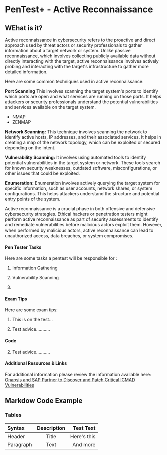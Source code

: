 # PenTest+ - Active Reconnaissance

## WEhat is it?

Active reconnaissance in cybersecurity refers to the proactive and direct approach used by threat actors or security professionals to gather information about a target network or system. Unlike passive reconnaissance, which involves collecting publicly available data without directly interacting with the target, active reconnaissance involves actively probing and interacting with the target's infrastructure to gather more detailed information.

Here are some common techniques used in active reconnaissance:

**Port Scanning** This involves scanning the target system's ports to identify which ports are open and what services are running on those ports. It helps attackers or security professionals understand the potential vulnerabilities and services available on the target system.

- NMAP
- ZENMAP

**Network Scanning:** This technique involves scanning the network to identify active hosts, IP addresses, and their associated services. It helps in creating a map of the network topology, which can be exploited or secured depending on the intent.

**Vulnerability Scanning:** It involves using automated tools to identify potential vulnerabilities in the target system or network. These tools search for known security weaknesses, outdated software, misconfigurations, or other issues that could be exploited.

**Enumeration:** Enumeration involves actively querying the target system for specific information, such as user accounts, network shares, or system configurations. This helps attackers understand the structure and potential entry points of the system.

Active reconnaissance is a crucial phase in both offensive and defensive cybersecurity strategies. Ethical hackers or penetration testers might perform active reconnaissance as part of security assessments to identify and remediate vulnerabilities before malicious actors exploit them. However, when performed by malicious actors, active reconnaissance can lead to unauthorized access, data breaches, or system compromises.


#### Pen Tester Tasks

Here are some tasks a pentest will be responsible for :

1. Information Gathering

2. Vulnerability Scanning

3. 

#### Exam Tips

Here are some exam tips:

1. This is on the test...

2. Test advice...........

#### Code

    
2. Test advice...........


#### Additional Resources & Links

For additional information please review the information available here: [Onapsis and SAP Partner to Discover and Patch Critical ICMAD Vulnerabilities](https://onapsis.com/icmad-sap-cybersecurity-vulnerabilities?utm_campaign=2022-Q1-global-ICM-campaign-page&utm_medium=referral&utm_source=github&utm_content=internal-link)

## Markdow Code Example

### Tables
| Syntax      | Description | Test Text     |
| :---        |    :----:   |          ---: |
| Header      | Title       | Here's this   |
| Paragraph   | Text        | And more      |





